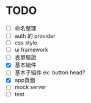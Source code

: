 # TODO

- [ ] 命名整理
- [ ] auth 的 provider
- [ ] css style
- [ ] ui framework
- [ ] 表單驗證
- [x] 基本組件
- [ ] 基本子組件 ex: button head?
- [x] app頁面
- [ ] mock server
- [ ] test